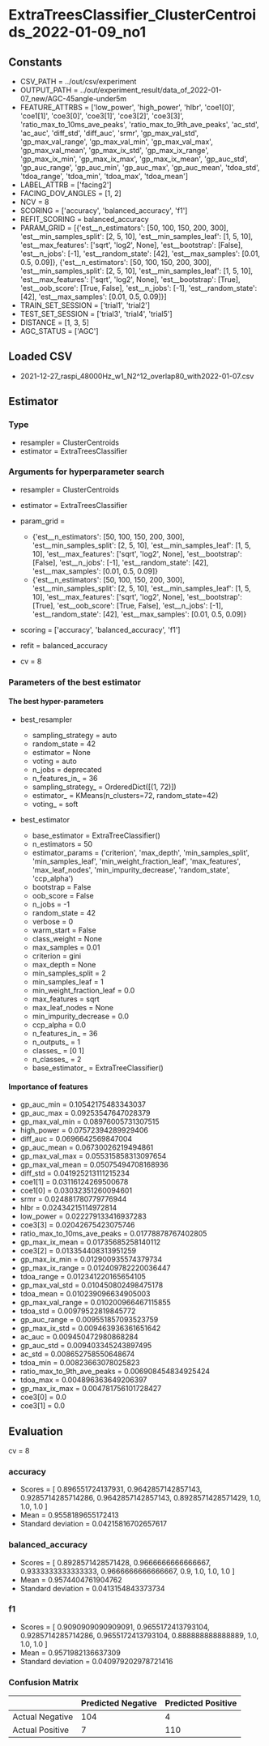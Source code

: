 # ExtraTreesClassifier_ClusterCentroids_2022-01-09_no1
## Constants
- CSV_PATH = ../out/csv/experiment
- OUTPUT_PATH = ../out/experiment_result/data_of_2022-01-07_new/AGC-45angle-under5m
- FEATURE_ATTRBS = ['low_power', 'high_power', 'hlbr', 'coe1[0]', 'coe1[1]', 'coe3[0]', 'coe3[1]', 'coe3[2]', 'coe3[3]', 'ratio_max_to_10ms_ave_peaks', 'ratio_max_to_9th_ave_peaks', 'ac_std', 'ac_auc', 'diff_std', 'diff_auc', 'srmr', 'gp_max_val_std', 'gp_max_val_range', 'gp_max_val_min', 'gp_max_val_max', 'gp_max_val_mean', 'gp_max_ix_std', 'gp_max_ix_range', 'gp_max_ix_min', 'gp_max_ix_max', 'gp_max_ix_mean', 'gp_auc_std', 'gp_auc_range', 'gp_auc_min', 'gp_auc_max', 'gp_auc_mean', 'tdoa_std', 'tdoa_range', 'tdoa_min', 'tdoa_max', 'tdoa_mean']
- LABEL_ATTRB = ['facing2']
- FACING_DOV_ANGLES = [1, 2]
- NCV = 8
- SCORING = ['accuracy', 'balanced_accuracy', 'f1']
- REFIT_SCORING = balanced_accuracy
- PARAM_GRID = [{'est__n_estimators': [50, 100, 150, 200, 300], 'est__min_samples_split': [2, 5, 10], 'est__min_samples_leaf': [1, 5, 10], 'est__max_features': ['sqrt', 'log2', None], 'est__bootstrap': [False], 'est__n_jobs': [-1], 'est__random_state': [42], 'est__max_samples': [0.01, 0.5, 0.09]}, {'est__n_estimators': [50, 100, 150, 200, 300], 'est__min_samples_split': [2, 5, 10], 'est__min_samples_leaf': [1, 5, 10], 'est__max_features': ['sqrt', 'log2', None], 'est__bootstrap': [True], 'est__oob_score': [True, False], 'est__n_jobs': [-1], 'est__random_state': [42], 'est__max_samples': [0.01, 0.5, 0.09]}]
- TRAIN_SET_SESSION = ['trial1', 'trial2']
- TEST_SET_SESSION = ['trial3', 'trial4', 'trial5']
- DISTANCE = [1, 3, 5]
- AGC_STATUS = ['AGC']

## Loaded CSV
- 2021-12-27_raspi_48000Hz_w1_N2^12_overlap80_with2022-01-07.csv

## Estimator
### Type
- resampler = ClusterCentroids
- estimator = ExtraTreesClassifier

### Arguments for hyperparameter search
- resampler = ClusterCentroids
- estimator = ExtraTreesClassifier
- param_grid = 
	- {'est__n_estimators': [50, 100, 150, 200, 300], 'est__min_samples_split': [2, 5, 10], 'est__min_samples_leaf': [1, 5, 10], 'est__max_features': ['sqrt', 'log2', None], 'est__bootstrap': [False], 'est__n_jobs': [-1], 'est__random_state': [42], 'est__max_samples': [0.01, 0.5, 0.09]}
	- {'est__n_estimators': [50, 100, 150, 200, 300], 'est__min_samples_split': [2, 5, 10], 'est__min_samples_leaf': [1, 5, 10], 'est__max_features': ['sqrt', 'log2', None], 'est__bootstrap': [True], 'est__oob_score': [True, False], 'est__n_jobs': [-1], 'est__random_state': [42], 'est__max_samples': [0.01, 0.5, 0.09]}

- scoring = ['accuracy', 'balanced_accuracy', 'f1']
- refit = balanced_accuracy
- cv = 8

### Parameters of the best estimator
#### The best hyper-parameters
- best_resampler
	- sampling_strategy = auto
	- random_state = 42
	- estimator = None
	- voting = auto
	- n_jobs = deprecated
	- n_features_in_ = 36
	- sampling_strategy_ = OrderedDict([(1, 72)])
	- estimator_ = KMeans(n_clusters=72, random_state=42)
	- voting_ = soft

- best_estimator
	- base_estimator = ExtraTreeClassifier()
	- n_estimators = 50
	- estimator_params = ('criterion', 'max_depth', 'min_samples_split', 'min_samples_leaf', 'min_weight_fraction_leaf', 'max_features', 'max_leaf_nodes', 'min_impurity_decrease', 'random_state', 'ccp_alpha')
	- bootstrap = False
	- oob_score = False
	- n_jobs = -1
	- random_state = 42
	- verbose = 0
	- warm_start = False
	- class_weight = None
	- max_samples = 0.01
	- criterion = gini
	- max_depth = None
	- min_samples_split = 2
	- min_samples_leaf = 1
	- min_weight_fraction_leaf = 0.0
	- max_features = sqrt
	- max_leaf_nodes = None
	- min_impurity_decrease = 0.0
	- ccp_alpha = 0.0
	- n_features_in_ = 36
	- n_outputs_ = 1
	- classes_ = [0 1]
	- n_classes_ = 2
	- base_estimator_ = ExtraTreeClassifier()

#### Importance of features
- gp_auc_min = 0.10542175483343037
- gp_auc_max = 0.09253547647028379
- gp_max_val_min = 0.08976005731307515
- high_power = 0.07572394289929406
- diff_auc = 0.0696642569847004
- gp_auc_mean = 0.06730026219494861
- gp_max_val_max = 0.055315858313097654
- gp_max_val_mean = 0.05075494708168936
- diff_std = 0.041925213111215234
- coe1[1] = 0.03116124269500678
- coe1[0] = 0.03032351260094601
- srmr = 0.024881780779776944
- hlbr = 0.02434215114972814
- low_power = 0.022279133416937283
- coe3[3] = 0.02042675423075746
- ratio_max_to_10ms_ave_peaks = 0.01778878767402805
- gp_max_ix_mean = 0.01735685258140112
- coe3[2] = 0.013354408313951259
- gp_max_ix_min = 0.012900935574379734
- gp_max_ix_range = 0.012409782220036447
- tdoa_range = 0.012341220165654105
- gp_max_val_std = 0.010450802498475178
- tdoa_mean = 0.010239096634905003
- gp_max_val_range = 0.010200966467115855
- tdoa_std = 0.00979522819845772
- gp_auc_range = 0.009551857093523759
- gp_max_ix_std = 0.009463936361651642
- ac_auc = 0.009450472980868284
- gp_auc_std = 0.009403345243897495
- ac_std = 0.008652758550648674
- tdoa_min = 0.00823663078025823
- ratio_max_to_9th_ave_peaks = 0.006908454834925424
- tdoa_max = 0.004896363649206397
- gp_max_ix_max = 0.004781756101728427
- coe3[0] = 0.0
- coe3[1] = 0.0

## Evaluation
cv = 8
### accuracy
- Scores = [ 0.896551724137931, 0.9642857142857143, 0.9285714285714286, 0.9642857142857143, 0.8928571428571429, 1.0, 1.0, 1.0 ]
- Mean = 0.9558189655172413
- Standard deviation = 0.04215816702657617

### balanced_accuracy
- Scores = [ 0.8928571428571428, 0.9666666666666667, 0.9333333333333333, 0.9666666666666667, 0.9, 1.0, 1.0, 1.0 ]
- Mean = 0.9574404761904762
- Standard deviation = 0.0413154843373734

### f1
- Scores = [ 0.9090909090909091, 0.9655172413793104, 0.9285714285714286, 0.9655172413793104, 0.888888888888889, 1.0, 1.0, 1.0 ]
- Mean = 0.9571982136637309
- Standard deviation = 0.040979202978721416

### Confusion Matrix
|  | Predicted Negative | Predicted Positive |
| --- | --- | --- |
| Actual Negative | 104 | 4 |
| Actual Positive | 7 | 110 |

      